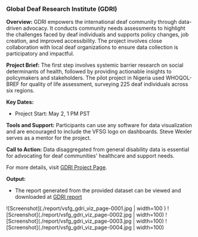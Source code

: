 ### Global Deaf Research Institute (GDRI)

**Overview:**
GDRI empowers the international deaf community through data-driven advocacy. It conducts community needs assessments to highlight the challenges faced by deaf individuals and supports policy changes, job creation, and improved accessibility. The project involves close collaboration with local deaf organizations to ensure data collection is participatory and impactful.

**Project Brief:**
The first step involves systemic barrier research on social determinants of health, followed by providing actionable insights to policymakers and stakeholders. The pilot project in Nigeria used WHOQOL-BREF for quality of life assessment, surveying 225 deaf individuals across six regions.

**Key Dates:**
- Project Start: May 2, 1 PM PST

**Tools and Support:**
Participants can use any software for data visualization and are encouraged to include the VFSG logo on dashboards. Steve Wexler serves as a mentor for the project.

**Call to Action:**
Data disaggregated from general disability data is essential for advocating for deaf communities' healthcare and support needs.

For more details, visit [GDRI Project Page](https://www.vizforsocialgood.com/join-a-project/2024/global-deaf-research-institute).

**Output:**
- The report generated from the provided dataset can be viewed and downloaded at [GDRI report](./report/vsfg_gdri_viz.pdf)

![Screenshot](./report/vsfg_gdri_viz_page-0001.jpg | width=100 )
![Screenshot](./report/vsfg_gdri_viz_page-0002.jpg | width=100)
![Screenshot](./report/vsfg_gdri_viz_page-0003.jpg | width=100)
![Screenshot](./report/vsfg_gdri_viz_page-0004.jpg | width=100)